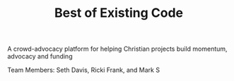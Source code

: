 ﻿---
title: Best of Existing Code
intro: GospelFunder
---
A crowd-advocacy platform for helping Christian projects build momentum, advocacy and funding



Team Members: Seth Davis, Ricki Frank, and Mark S

